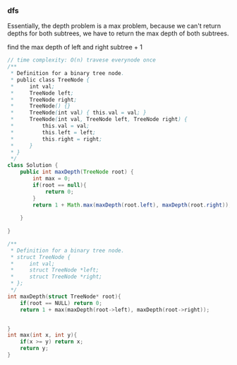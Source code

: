 ### dfs 

Essentially, the depth problem is a max problem, because we can't return depths for both subtrees, we have to return the max depth of both subtrees.

find the max depth of left and right subtree + 1



```java
// time complexity: O(n) travese everynode once
/**
 * Definition for a binary tree node.
 * public class TreeNode {
 *     int val;
 *     TreeNode left;
 *     TreeNode right;
 *     TreeNode() {}
 *     TreeNode(int val) { this.val = val; }
 *     TreeNode(int val, TreeNode left, TreeNode right) {
 *         this.val = val;
 *         this.left = left;
 *         this.right = right;
 *     }
 * }
 */
class Solution {
    public int maxDepth(TreeNode root) {
        int max = 0;
        if(root == null){
            return 0;
        }
        return 1 + Math.max(maxDepth(root.left), maxDepth(root.right));
 
    }
 
}
```

```c
/**
 * Definition for a binary tree node.
 * struct TreeNode {
 *     int val;
 *     struct TreeNode *left;
 *     struct TreeNode *right;
 * };
 */
int maxDepth(struct TreeNode* root){
    if(root == NULL) return 0;
    return 1 + max(maxDepth(root->left), maxDepth(root->right));


}
int max(int x, int y){
    if(x >= y) return x;
    return y;
}
```

